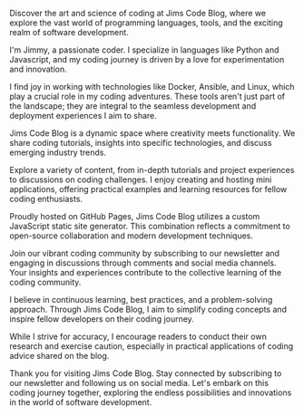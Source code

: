 
<script>
    import SummaryDetails from '$lib/components/SummaryDetails.svelte'
</script>

Discover the art and science of coding at Jims Code Blog, where we explore the vast world of programming languages, tools, and the exciting realm of software development.

<SummaryDetails summary="Author's Background:">
    <p>I'm Jimmy, a passionate coder. I specialize in languages like Python and Javascript, and my coding journey is driven by a love for experimentation and innovation.</p>
</SummaryDetails>

<SummaryDetails summary="Passions and Interests:">
    <p>I find joy in working with technologies like Docker, Ansible, and Linux, which play a crucial role in my coding adventures. These tools aren't just part of the landscape; they are integral to the seamless development and deployment experiences I aim to share.</p>
</SummaryDetails>

<SummaryDetails summary="Blog Focus:">
    <p>Jims Code Blog is a dynamic space where creativity meets functionality. We share coding tutorials, insights into specific technologies, and discuss emerging industry trends.</p>
</SummaryDetails>

<SummaryDetails summary="Types of Content:">
    <p>Explore a variety of content, from in-depth tutorials and project experiences to discussions on coding challenges. I enjoy creating and hosting mini applications, offering practical examples and learning resources for fellow coding enthusiasts.</p>
</SummaryDetails>

<SummaryDetails summary="Technology Stack:">
    <p>Proudly hosted on GitHub Pages, Jims Code Blog utilizes a custom JavaScript static site generator. This combination reflects a commitment to open-source collaboration and modern development techniques.</p>
</SummaryDetails>

<SummaryDetails summary="Community Engagement:">
    <p>Join our vibrant coding community by subscribing to our newsletter and engaging in discussions through comments and social media channels. Your insights and experiences contribute to the collective learning of the coding community.</p>
</SummaryDetails>

<SummaryDetails summary="Philosophy and Approach:">
    <p>I believe in continuous learning, best practices, and a problem-solving approach. Through Jims Code Blog, I aim to simplify coding concepts and inspire fellow developers on their coding journey.</p>
</SummaryDetails>

<SummaryDetails summary="Disclaimer:">
    <p>While I strive for accuracy, I encourage readers to conduct their own research and exercise caution, especially in practical applications of coding advice shared on the blog.</p>
</SummaryDetails>

Thank you for visiting Jims Code Blog. Stay connected by subscribing to our newsletter and following us on social media. Let's embark on this coding journey together, exploring the endless possibilities and innovations in the world of software development.


